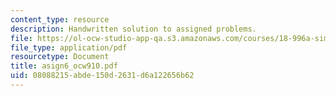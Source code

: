 ```yaml
---
content_type: resource
description: Handwritten solution to assigned problems.
file: https://ol-ocw-studio-app-qa.s3.amazonaws.com/courses/18-996a-simplicity-theory-spring-2004/08088215abde150d2631d6a122656b62_asign6_ocw910.pdf
file_type: application/pdf
resourcetype: Document
title: asign6_ocw910.pdf
uid: 08088215-abde-150d-2631-d6a122656b62
---
```

